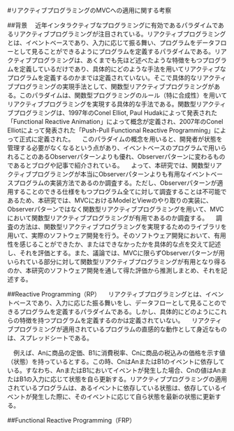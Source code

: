 #リアクティブプログラミングのMVCへの適用に関する考察


##背景
 　近年インタラクティブなプログラミングに有効であるパラダイムであるリアクティブプログラミングが注目されている。リアクティブプログラミングとは、イベントベースであり、入力に応じて振る舞い、プログラムをデータフローとして見ることができるようにプログラムを定義するパラダイムである。リアクティブプログラミングは、あくまでも先ほど述べたような特徴をもつプログラムを定義しているだけであり、具体的にどのような手法を用いてリアクティブなプログラムを定義するのかまでは定義されていない。そこで具体的なリアクティブプログラミングの実現手法として、関数型リアクティブプログラミングがある。このパラダイムは、関数型プログラミングのルール（特に合成性）を用いてリアクティブプログラミングを実現する具体的な手法である。関数型リアクティブプログラミングは、1997年のConel Elliot, Paul Hudakによって発表された「Functional Reactive Animation」によって概念が定義され、2007年のConel Elliotによって発表された「Push-Pull Functional Reactive Programming」によって正式に定義された。
 　このパラダイムの概念を用いると、開発者が状態を管理する必要がなくなるという点があり、イベントベースのプログラムで用いられることのあるObserverパターンよりも優れ、Observerパターンに変わるものであるとブログや記事で紹介されている。
 　よって、本研究では、関数型リアクティブプログラミングが本当にObserverパターンよりも有用なイベントベースプログラムの実装方法であるのか調査する。ただし、Observerパターンが適用することのできる仕様をもつプログラム全てに対して調査することは不可能であるため、本研究では、MVCにおけるModelとViewのやり取りの実装に、Observerパターンではなく関数型リアクティブプログラミングを用いて、MVCにおいて関数型リアクティブプログラミングが有用であるのか調査する。
 　調査の方法は、関数型リアクティブプログラミングを実現するためのライブラリを用いて、実際のソフトウェア開発を行う。そのソフトウェア開発において、有用性を感じることができたか、またはできなかったかを具体的な点を交えて記述し、それを評価とする。また、議論では、MVCに限らずObserverパターンが用いられている部分に対して関数型リアクティブプログラミングが有用となり得るのか、本研究のソフトウェア開発を通して得た評価から推測しまとめ、それを記述する。

##Reactive Programming（RP）
 　リアクティブプログラミングとは、イベントベースであり、入力に応じた振る舞いをし、データフローとして見ることのできるプログラムを定義するパラダイムである。しかし、具体的にどのようにこれらの特徴を持つプログラムを定義するのかは定義されていない。
 　リアクティブプログラミングが適用されているプログラムの直感的な動作として身近なものは、スプレッドシートである。
 <!-- スプレッドシートの画像を貼る -->
 　例えば、Anに商品の定価、B1に消費税率、Cnに商品の税込みの価格を示す値（状態）を持っているとする。この時、CnはAnまたはB1のイベントに依存している。すなわち、AnまたはB1においてイベントが発生した場合、Cnの値はAnまたはB1の入力に応じて状態を自ら更新する。リアクティブプログラミングの適用されているプログラムは、あるイベントに依存している状態は、依存しているイベントが発生した際に、そのイベントに応じて自ら状態を最新の状態に更新する。

##Functional Reactive Programming（FRP）
 
